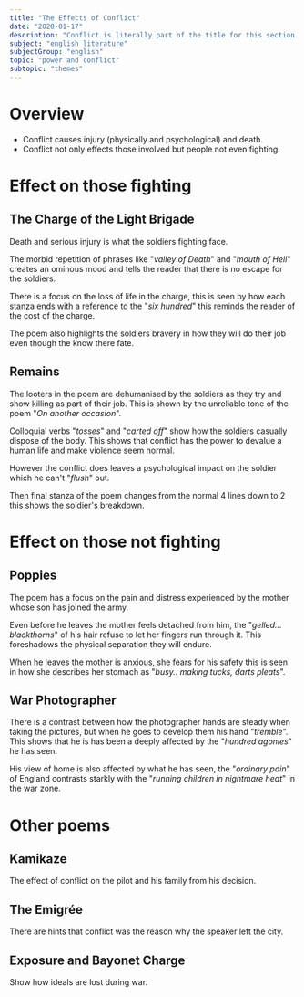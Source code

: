 ```yaml
---
title: "The Effects of Conflict"
date: "2020-01-17"
description: "Conflict is literally part of the title for this section of the anthology, so it's preeeeetty important."
subject: "english literature"
subjectGroup: "english"
topic: "power and conflict"
subtopic: "themes"
---
```


# Overview

- Conflict causes injury (physically and psychological) and death.
- Conflict not only effects those involved but people not even fighting.

# Effect on those fighting

## The Charge of the Light Brigade

Death and serious injury is what the soldiers fighting face.

The morbid repetition of phrases like "_valley of Death_" and "_mouth of Hell_" creates an ominous mood and tells the reader that there is no escape for the soldiers.

There is a focus on the loss of life in the charge, this is seen by how each stanza ends with a reference to the "_six hundred_" this reminds the reader of the cost of the charge.

The poem also highlights the soldiers bravery in how they will do their job even though the know there fate.

## Remains

The looters in the poem are dehumanised by the soldiers as they try and show killing as part of their job. This is shown by the unreliable tone of the poem "_On another occasion_".

Colloquial verbs "_tosses_" and "_carted off_" show how the soldiers casually dispose of the body. This shows that conflict has the power to devalue a human life and make violence seem normal.

However the conflict does leaves a psychological impact on the soldier which he can't "_flush_" out.

Then final stanza of the poem changes from the normal 4 lines down to 2 this shows the soldier's breakdown.

# Effect on those not fighting

## Poppies

The poem has a focus on the pain and distress experienced by the mother whose son has joined the army.

Even before he leaves the mother feels detached from him, the "_gelled... blackthorns_" of his hair refuse to let her fingers run through it. This foreshadows the physical separation they will endure.

When he leaves the mother is anxious, she fears for his safety this is seen in how she describes her stomach as "_busy.. making tucks, darts pleats_".

## War Photographer

There is a contrast between how the photographer hands are steady when taking the pictures, but when he goes to develop them his hand "_tremble_". This shows that he is has been a deeply affected by the "_hundred agonies_" he has seen.

His view of home is also affected by what he has seen, the "_ordinary pain_" of England contrasts starkly with the "_running children in nightmare heat_" in the war zone.

# Other poems

## Kamikaze

The effect of conflict on the pilot and his family from his decision.

## The Emigrée

There are hints that conflict was the reason why the speaker left the city.

## Exposure and Bayonet Charge

Show how ideals are lost during war.

